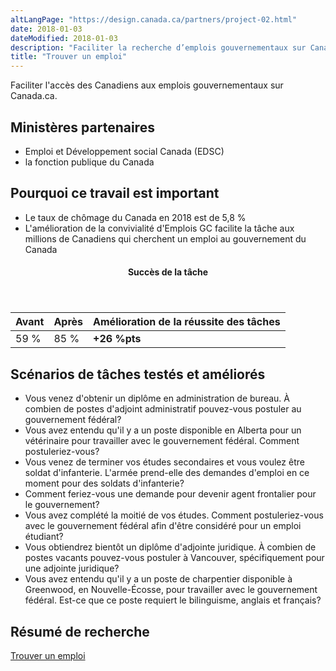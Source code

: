 ```yaml
---
altLangPage: "https://design.canada.ca/partners/project-02.html"
date: 2018-01-03
dateModified: 2018-01-03
description: "Faciliter la recherche d’emplois gouvernementaux sur Canada.ca pour les Canadiens et Canadiennes.Date : Été 2018"
title: "Trouver un emploi"
---
```

<p>Faciliter l'accès des Canadiens aux emplois gouvernementaux sur Canada.ca.</p>
<h2>Ministères partenaires</h2>
<ul>
  <li>Emploi et Développement social Canada (EDSC)</li>
  <li>la fonction publique du Canada</li>
</ul>
<h2>Pourquoi ce travail est important</h2>
<ul class="lst-spcd">
  <li>Le taux de chômage du Canada en 2018 est de 5,8 %</li>
  <li>L'amélioration de la convivialité d'Emplois GC facilite la tâche aux millions de Canadiens qui cherchent un emploi au gouvernement du Canada</li>
</ul>
<div class="row mrgn-tp-lg mrgn-bttm-lg">
  <div class="col-md-8">
    <div class="panel panel-success">
      <header class="panel-heading">
        <h4 class="panel-title text-center">Succès de la tâche</h4>
      </header>
      <table class="table">
        <thead>
          <tr style="">
            <th scope="col" class="col-md-3">Avant</th>
            <th scope="col" class="col-md-3">Après</th>
            <th scope="col" class="col-md-6">Amélioration de la réussite des tâches</th>
          </tr>
        </thead>
        <tbody>
          <tr>
            <td class="table-smnum">59&nbsp;%</td>
            <td class="table-smnum">85&nbsp;%</td>
            <td class="table-smnum"><span class="text-success"><strong>+26&nbsp;%pts</strong></span></td>
          </tr>
        </tbody>
      </table>
    </div>
  </div>
</div>
<h2>Scénarios de tâches testés et améliorés</h2>
<ul class="lst-spcd">
  <li>Vous venez d'obtenir un diplôme en administration de bureau. À combien de postes d'adjoint administratif pouvez-vous postuler au gouvernement fédéral?</li>
  <li>Vous avez entendu qu'il y a un poste disponible en Alberta pour un vétérinaire pour travailler avec le gouvernement fédéral. Comment postuleriez-vous?</li>
  <li>Vous venez de terminer vos études secondaires et vous voulez être soldat d'infanterie. L'armée prend-elle des demandes d'emploi en ce moment pour des soldats d'infanterie?</li>
  <li>Comment feriez-vous une demande pour devenir agent frontalier pour le gouvernement?</li>
  <li>Vous avez complété la moitié de vos études. Comment postuleriez-vous avec le gouvernement fédéral afin d'être considéré pour un emploi étudiant?</li>
  <li>Vous obtiendrez bientôt un diplôme d'adjointe juridique. À combien de postes vacants pouvez-vous postuler à Vancouver, spécifiquement pour une adjointe juridique?</li>
  <li>Vous avez entendu qu'il y a un poste de charpentier disponible à Greenwood, en Nouvelle-Écosse, pour travailler avec le gouvernement fédéral. Est-ce que ce poste requiert le bilinguisme, anglais et français?</li>
</ul>
<h2>Résumé de recherche</h2>
<p><a href="https://conception.canada.ca/resumes-recherche/trouver-emploi-resume-recherche.html">Trouver un emploi</a></p>
